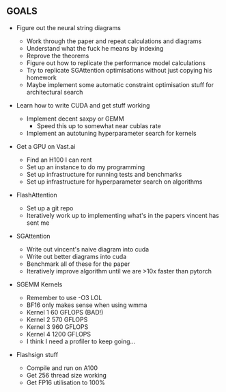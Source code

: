 ## GOALS

- Figure out the neural string diagrams
    - Work through the paper and repeat calculations and diagrams
    - Understand what the fuck he means by indexing
    - Reprove the theorems
    - Figure out how to replicate the performance model calculations
    - Try to replicate SGAttention optimisations without just copying his homework
    - Maybe implement some automatic constraint optimisation stuff for architectural search
- Learn how to write CUDA and get stuff working
    - Implement decent saxpy or GEMM
        - Speed this up to somewhat near cublas rate
    - Implement an autotuning hyperparameter search for kernels
- Get a GPU on Vast.ai
    - Find an H100 I can rent
    - Set up an instance to do my programming
    - Set up infrastructure for running tests and benchmarks
    - Set up infrastructure for hyperparameter search on algorithms
- FlashAttention
    - Set up a git repo
    - Iteratively work up to implementing what's in the papers vincent has sent me
- SGAttention
    - Write out vincent's naive diagram into cuda
    - Write out better diagrams into cuda
    - Benchmark all of these for the paper
    - Iteratively improve algorithm until we are >10x faster than pytorch

- SGEMM Kernels
    - Remember to use -O3 LOL
    - BF16 only makes sense when using wmma
    - Kernel 1 60 GFLOPS (BAD!)
    - Kernel 2 570 GFLOPS
    - Kernel 3 960 GFLOPS
    - Kernel 4 1200 GFLOPS
    - I think I need a profiler to keep going...

- Flashsign stuff
    - Compile and run on A100
    - Get 256 thread size working
    - Get FP16 utilisation to 100%